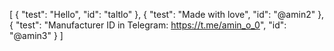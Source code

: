 [
  {
    "test": "Hello",
    "id": "taltlo"
  },
  {
    "test": "Made with love",
    "id": "@amin2"
  },
  {
    "test": "Manufacturer ID in Telegram:
https://t.me/amin_o_0",
    "id": "@amin3"
  }
]
